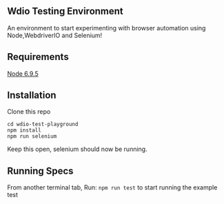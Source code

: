 ## Wdio Testing Environment
An environment to start experimenting with browser automation using Node,WebdriverIO and Selenium!

## Requirements

[Node 6.9.5](https://nodejs.org/en/blog/release/v6.9.5/)

## Installation

Clone this repo

```
cd wdio-test-playground
npm install
npm run selenium
```

Keep this open, selenium should now be running.

## Running Specs

From another terminal tab, Run: 
`npm run test` 
to start running the example test

